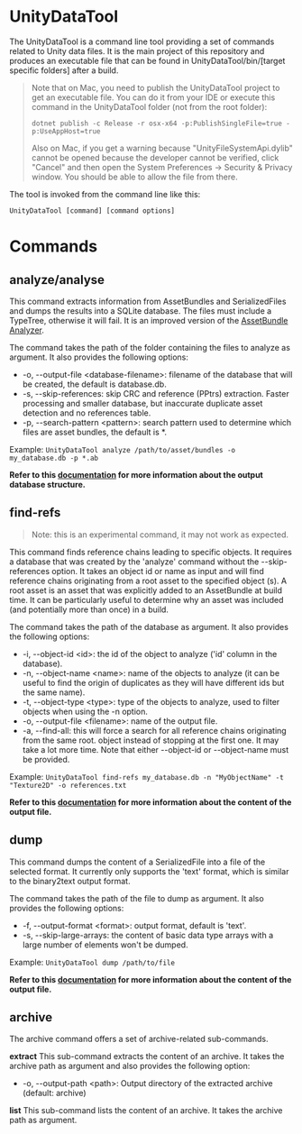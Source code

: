# UnityDataTool

The UnityDataTool is a command line tool providing a set of commands related to Unity data files. It
is the main project of this repository and produces an executable file that can be found in
UnityDataTool/bin/[target specific folders] after a build.

> Note that on Mac, you need to publish the UnityDataTool project to get an executable file. You
can do it from your IDE or execute this command in the UnityDataTool folder (not from the root
folder):
>
> `dotnet publish -c Release -r osx-x64 -p:PublishSingleFile=true -p:UseAppHost=true`
>
> Also on Mac, if you get a warning because "UnityFileSystemApi.dylib" cannot be opened because the
developer cannot be verified, click "Cancel" and then open the System Preferences -> Security &
Privacy window. You should be able to allow the file from there.

The tool is invoked from the command line like this:

`UnityDataTool [command] [command options]`

# Commands

## analyze/analyse

This command extracts information from AssetBundles and SerializedFiles and dumps the results
into a SQLite database. The files must include a TypeTree, otherwise it will fail. It is an
improved version of the [AssetBundle Analyzer](https://github.com/faelenor/asset-bundle-analyzer).

The command takes the path of the folder containing the files to analyze as argument. It also
provides the following options:
* -o, --output-file \<database-filename\>: filename of the database that will be created, the
  default is database.db.
* -s, --skip-references: skip CRC and reference (PPtrs) extraction. Faster processing and smaller
  database, but inaccurate duplicate asset detection and no references table.
* -p, --search-pattern \<pattern\>: search pattern used to determine which files are asset bundles,
  the default is \*.

Example: `UnityDataTool analyze /path/to/asset/bundles -o my_database.db -p *.ab`

**Refer to this [documentation](../Analyzer/README.md#How-to-use-the-database) for more information
about the output database structure.**

## find-refs

> Note: this is an experimental command, it may not work as expected.

This command finds reference chains leading to specific objects. It requires a database that was
created by the 'analyze' command without the --skip-references option. It takes an object id or
name as input and will find reference chains originating from a root asset to the specified object
(s). A root asset is an asset that was explicitly added to an AssetBundle at build time. It can be
particularly useful to determine why an asset was included (and potentially more than once) in a
build.

The command takes the path of the database as argument. It also provides the following options:
* -i, --object-id \<id\>: the id of the object to analyze ('id' column in the database).
* -n, --object-name \<name\>: name of the objects to analyze (it can be useful to find the origin
  of duplicates as they will have different ids but the same name).
* -t, --object-type \<type\>: type of the objects to analyze, used to filter objects when using
  the -n option.
* -o, --output-file \<filename\>: name of the output file.
* -a, --find-all: this will force a search for all reference chains originating from the same root.
  object instead of stopping at the first one. It may take a lot more time. Note that
  either --object-id or --object-name must be provided.

Example: `UnityDataTool find-refs my_database.db -n "MyObjectName" -t "Texture2D" -o
references.txt`

**Refer to this [documentation](../ReferenceFinder/README.md#How-to-interpret-the-output-file) for
more information about the content of the output file.**

## dump

This command dumps the content of a SerializedFile into a file of the selected format. It currently
only supports the 'text' format, which is similar to the binary2text output format.

The command takes the path of the file to dump as argument. It also provides the following options:
* -f, --output-format \<format\>: output format, default is 'text'.
* -s, --skip-large-arrays: the content of basic data type arrays with a large number of elements
  won't be dumped.

Example: `UnityDataTool dump /path/to/file`

**Refer to this [documentation](../TextDumper/README.md#How-to-interpret-the-output-files) for more
information about the content of the output file.**

## archive

The archive command offers a set of archive-related sub-commands.

**extract** This sub-command extracts the content of an archive. It takes the archive path as
argument and also provides the following option:
* -o, --output-path \<path\>: Output directory of the extracted archive (default: archive)

**list** This sub-command lists the content of an archive. It takes the archive path as argument.
